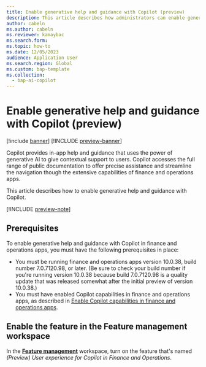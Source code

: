 ```yaml
---
title: Enable generative help and guidance with Copilot (preview)
description: This article describes how administrators can enable generative help and guidance with Copilot in finance and operations apps.
author: cabeln
ms.author: cabeln
ms.reviewer: kamaybac
ms.search.form:
ms.topic: how-to
ms.date: 12/05/2023
audience: Application User
ms.search.region: Global
ms.custom: bap-template
ms.collection:
  - bap-ai-copilot
---
```


# Enable generative help and guidance with Copilot (preview)

[!include [banner](../includes/banner.md)]
[!INCLUDE [preview-banner](../../../supply-chain/includes/preview-banner.md)]

Copilot provides in-app help and guidance that uses the power of generative AI to give contextual support to users. Copilot accesses the full range of public documentation to offer precise assistance and streamline the navigation though the extensive capabilities of finance and operations apps.

This article describes how to enable generative help and guidance with Copilot.

[!INCLUDE [preview-note](../../../supply-chain/includes/preview-note.md)]

## Prerequisites

To enable generative help and guidance with Copilot in finance and operations apps, you must have the following prerequisites in place:

- You must be running finance and operations apps version 10.0.38, build number 7.0.7120.98, or later. (Be sure to check your build number if you're running version 10.0.38 because build 7.0.7120.98 is a quality update that was released somewhat after the initial preview of version 10.0.38.)
- You must have enabled Copilot capabilities in finance and operations apps, as described in [Enable Copilot capabilities in finance and operations apps](enable-copilot.md).

## Enable the feature in the Feature management workspace

In the [**Feature management**](../../fin-ops/get-started/feature-management/feature-management-overview.md) workspace, turn on the feature that's named *(Preview) User experience for Copilot in Finance and Operations*.

